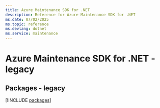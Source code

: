 ```yaml
---
title: Azure Maintenance SDK for .NET
description: Reference for Azure Maintenance SDK for .NET
ms.date: 07/02/2025
ms.topic: reference
ms.devlang: dotnet
ms.service: maintenance
---
```

# Azure Maintenance SDK for .NET - legacy
## Packages - legacy
[!INCLUDE [packages](maintenance-index.md)]
